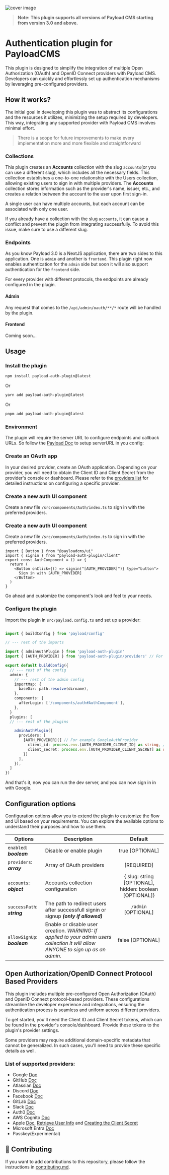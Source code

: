 ![cover image](https://github.com/user-attachments/assets/798c8a70-1f86-411b-9fc2-6497b1f751c0)

> **Note: This plugin supports all versions of Payload CMS starting from version 3.0 and above.**

# Authentication plugin for PayloadCMS

This plugin is designed to simplify the integration of multiple Open Authorization (OAuth) and OpenID Connect providers with Payload CMS. Developers can quickly and effortlessly set up authentication mechanisms by leveraging pre-configured providers.

## How it works?

The initial goal in developing this plugin was to abstract its configurations and the resources it utilizes, minimizing the setup required by developers. This way, integrating any supported provider with Payload CMS involves minimal effort.

> There is a scope for future improvements to make every implementation more and more flexible and straightforward

### Collections

This plugin creates an **Accounts** collection with the slug `accounts`(or you can use a different slug), which includes all the necessary fields. This collection establishes a one-to-one relationship with the Users collection, allowing existing users to sign in with multiple providers. The **Accounts** collection stores information such as the provider's name, issuer, etc., and creates a relation between the account to the user upon first sign-in.

A single user can have multiple accounts, but each account can be associated with only one user.

If you already have a collection with the slug `accounts`, it can cause a conflict and prevent the plugin from integrating successfully. To avoid this issue, make sure to use a different slug.

### Endpoints

As you know Payload 3.0 is a NextJS application, there are two sides to this application. One is `admin` and another is `frontend`. This plugin right now enables authentication for the `admin` side but soon it will also support authentication for the `frontend` side.

For every provider with different protocols, the endpoints are already configured in the plugin.

#### Admin

Any request that comes to the `/api/admin/oauth/**/*` route will be handled by the plugin.

#### Frontend

Coming soon...

## Usage

### Install the plugin

```bash
npm install payload-auth-plugin@latest
```

Or

```bash
yarn add payload-auth-plugin@latest
```

Or

```bash
pnpm add payload-auth-plugin@latest
```

### Environment

The plugin will require the server URL to configure endpoints and callback URLs. So follow the [Payload Doc](https://payloadcms.com/docs/configuration/environment-vars#nextjs-applications) to setup serverURL in you config:

### Create an OAuth app

In your desired provider, create an OAuth application. Depending on your provider, you will need to obtain the Client ID and Client Secret from the provider's console or dashboard. Please refer to the [providers list](https://github.com/sourabpramanik/plugin-payload-oauth?tab=readme-ov-file#list-of-active-and-upcoming-providers) for detailed instructions on configuring a specific provider.

### Create a new auth UI component

Create a new file `/src/components/Auth/index.ts` to sign in with the preferred providers.

### Create a new auth UI component

Create a new file `/src/components/Auth/index.ts` to sign in with the preferred providers.

```tsx
import { Button } from "@payloadcms/ui"
import { signin } from "payload-auth-plugin/client"
export const AuthComponent = () => {
  return (
    <Button onClick={() => signin("[AUTH_PROVIDER]")} type="button">
      Sign in with [AUTH_PROVIDER]
    </Button>
  )
}
```

Go ahead and customize the component's look and feel to your needs.

### Configure the plugin

Import the plugin in `src/payload.config.ts` and set up a provider:

```typescript

import { buildConfig } from 'payload/config'

// --- rest of the imports

import { adminAuthPlugin } from 'payload-auth-plugin'
import { [AUTH_PROVIDER] } from 'payload-auth-plugin/providers' // For example GoogleAuthProvider

export default buildConfig({
  // --- rest of the config
  admin: {
    // --- rest of the admin config
    importMap: {
      baseDir: path.resolve(dirname),
    },
    components: {
      afterLogin: ['/components/auth#AuthComponent'],
    },
  }
  plugins: [
  // --- rest of the plugins

    adminAuthPlugin({
      providers: [
        [AUTH_PROVIDER]({ // For example GoogleAuthProvider
          client_id: process.env.[AUTH_PROVIDER_CLIENT_ID] as string, // For example GOOGLE_CLIENT_ID
          client_secret: process.env.[AUTH_PROVIDER_CLIENT_SECRET] as string, // For example GOOGLE_CLIENT_SECRET
        })
      ],
    }),
  ]
})
```

And that's it, now you can run the dev server, and you can now sign in in with Google.

## Configuration options

Configuration options allow you to extend the plugin to customize the flow and UI based on your requirements. You can explore the available options to understand their purposes and how to use them.

| Options                      | Description                                                                                                                        |                        Default                         |
| ---------------------------- | ---------------------------------------------------------------------------------------------------------------------------------- | :----------------------------------------------------: |
| `enabled`: **_boolean_**     | Disable or enable plugin                                                                                                           |                    true [OPTIONAL]                     |
| `providers`: **_array_**     | Array of OAuth providers                                                                                                           |                       [REQUIRED]                       |
| `accounts`: **_object_**     | Accounts collection configuration                                                                                                  | { slug: string [OPTIONAL], hidden: boolean [OPTIONAL]} |
| `successPath`: **_string_**  | The path to redirect users after successfull signin or signup **_(only if allowed)_**                                              |                  `/admin` [OPTIONAL]                   |
| `allowSignUp`: **_boolean_** | Enable or disable user creation. _WARNING: If applied to your admin users collection it will allow ANYONE to sign up as an admin._ |                    false [OPTIONAL]                    |

## Open Authorization/OpenID Connect Protocol Based Providers

This plugin includes multiple pre-configured Open Authorization (OAuth) and OpenID Connect protocol-based providers. These configurations streamline the developer experience and integrations, ensuring the authentication process is seamless and uniform across different providers.

To get started, you'll need the Client ID and Client Secret tokens, which can be found in the provider's console/dashboard. Provide these tokens to the plugin's provider settings.

Some providers may require additional domain-specific metadata that cannot be generalized. In such cases, you'll need to provide these specific details as well.

### List of supported providers:

- Google [Doc](https://developers.google.com/identity/protocols/oauth2)
- GitHub [Doc](https://docs.github.com/en/apps/oauth-apps/building-oauth-apps)
- Atlassian [Doc](https://developer.atlassian.com/cloud/confluence/oauth-2-3lo-apps/)
- Discord [Doc](https://discord.com/developers/docs/topics/oauth2)
- Facebook [Doc](https://developers.facebook.com/docs/facebook-login/manually-build-a-login-flow)
- GitLab [Doc](https://docs.gitlab.com/ee/api/oauth2.html)
- Slack [Doc](https://api.slack.com/authentication)
- Auth0 [Doc](https://auth0.com/docs/authenticate)
- AWS Cognito [Doc](https://docs.aws.amazon.com/cognito/latest/developerguide/cognito-userpools-server-contract-reference.html)
- Apple [Doc](https://developer.apple.com/documentation/sign_in_with_apple/sign_in_with_apple_rest_api), [Retrieve User Info](https://developer.apple.com/documentation/sign_in_with_apple/sign_in_with_apple_rest_api/authenticating_users_with_sign_in_with_apple) and [Creating the Client Secret](https://developer.apple.com/documentation/accountorganizationaldatasharing/creating-a-client-secret)
- Microsoft Entra [Doc](https://learn.microsoft.com/en-us/entra/identity-platform/quickstart-register-app?tabs=certificate)
- Passkey(Experimental)

## 🤝 Contributing

If you want to add contributions to this repository, please follow the instructions in [contributing.md](./CONTRIBUTING.md).
